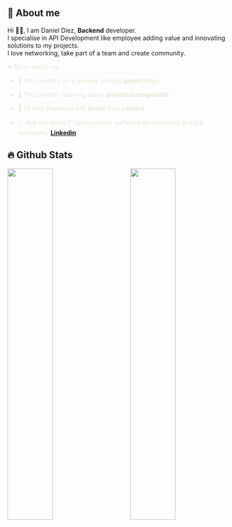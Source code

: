 

## 🧡 About me

Hi 👋🏻, I am Daniel Díez, **Backend** developer.   
I specialise in API Development like employee adding value and innovating solutions to my projects.  
I love networking, take part of a team and create community.  



<details open style="color:#E9E5D6">
  <summary style="color:#E9E5D6">
    More about me
  </summary>
  
- 🔭 I’m currently on a journey to build **great** things

- 🌱 I’m currently learning about **project management** 

- 🤝 I’ll help developers to **boost** their **carrers**

- 📈 Ask me about **open source, software development and job availability **[Linkedin](https://www.linkedin.com/in/daniel-d%C3%ADez-miguel-644503207/)**
</details>



 ## 🔥 Github Stats

<img align="left" width="45%" src="https://github-readme-stats.vercel.app/api?username=DanielDiezMiguel&hide_border=radical&title_color=F2CF4F&bg_color=094F59&text_color=E9E5D6&show_icons=true&theme=highcontrast">
<img align="right" width="45%" src="https://github-readme-stats.vercel.app/api/top-langs/?username=DanielDiezMiguel&layout=compact&hide_border=true&bg_color=094F59&text_color=E9E5D6&title_color=F2CF4F&langs_count=4&hide=Blade">
